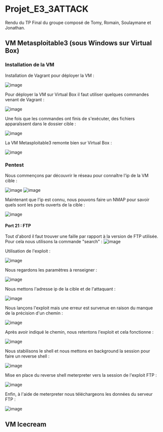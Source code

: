 # Projet_E3_3ATTACK
Rendu du TP Final du groupe composé de Tomy, Romain, Soulaymane et Jonathan.
## VM Metasploitable3 (sous Windows sur Virtual Box)
### Installation de la VM
Installation de Vagrant pour déployer la VM :

![image](https://github.com/user-attachments/assets/1b323162-9b5d-42b3-ab24-f88e6bd80db6)

Pour déployer la VM sur Virtual Box il faut utiliser quelques commandes venant de Vagrant :

![image](https://github.com/user-attachments/assets/6fc8edbc-2eb8-4eb7-a6ff-2d9f74da6312)

Une fois que les commandes ont finis de s'exécuter, des fichiers apparaîssent dans le dossier cible :

![image](https://github.com/user-attachments/assets/4ec0e216-fc7d-4be3-b8d0-6751ffb47f98)

La VM Metasploitable3 remonte bien sur Virtual Box :

![image](https://github.com/user-attachments/assets/efb103d0-ba2b-4809-a7db-3f732dccc49e)

### Pentest
Nous commençons par découvrir le réseau pour connaître l'ip de la VM cible :

![image](https://github.com/user-attachments/assets/49f153b6-342e-4941-b700-d0fa5130e22b)
![image](https://github.com/user-attachments/assets/5bca1328-a415-441a-803b-e34b59bae7eb)

Maintenant que l'ip est connu, nous pouvons faire un NMAP pour savoir quels sont les ports ouverts de la cible :

![image](https://github.com/user-attachments/assets/770acac0-b93f-4440-ba82-41596f540a3b)

#### Port 21 : FTP
Tout d'abord il faut trouver une faille par rapport à la version de FTP utilisée. Pour cela nous utilisons la commande "search" :
![image](https://github.com/user-attachments/assets/4c290393-74ad-4686-8812-dd9ad1e8c713)

Utilisation de l'exploit :

![image](https://github.com/user-attachments/assets/e902cbf9-a136-4f53-b66a-a3ed31c48d43)

Nous regardons les paramètres à renseigner :

![image](https://github.com/user-attachments/assets/81d22f40-ee8d-42ea-b95d-fe6084d2fc53)

Nous mettons l'adresse ip de la cible et de l'attaquant :

![image](https://github.com/user-attachments/assets/de0d6ebd-001d-4aa6-a677-9ee28e4ddc8f)

Nous lançons l'exploit mais une erreur est survenue en raison du manque de la précision d'un chemin :

![image](https://github.com/user-attachments/assets/07821cf5-b7d4-441d-873c-7f6f4ac41793)

Après avoir indiqué le chemin, nous retentons l'exploit et cela fonctionne :

![image](https://github.com/user-attachments/assets/6d84c44f-91af-4716-a842-8c95cd6a8e2a)

Nous stabilisons le shell et nous mettons en background la session pour faire un reverse shell :

![image](https://github.com/user-attachments/assets/cc0d4394-8ada-4e74-8506-7ab96e99053a)

Mise en place du reverse shell meterpreter vers la session de l'exploit FTP :

![image](https://github.com/user-attachments/assets/47a812ba-6708-45d2-9a25-6589a087b180)

Enfin, à l'aide de meterpreter nous téléchargeons les données du serveur FTP :

![image](https://github.com/user-attachments/assets/5d43c0c3-3763-4b41-badd-1c8063c42542)





## VM Icecream
